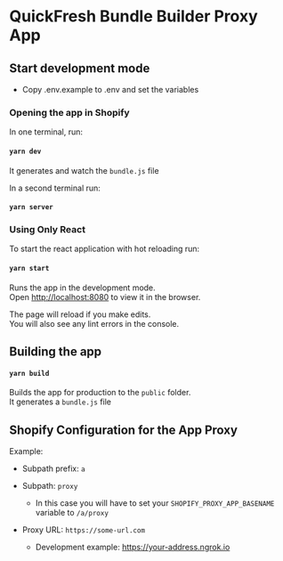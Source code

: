 # QuickFresh Bundle Builder Proxy App

## Start development mode

- Copy .env.example to .env and set the variables

### Opening the app in Shopify

In one terminal, run:

#### `yarn dev`

It generates and watch the `bundle.js` file

In a second terminal run:

#### `yarn server`

### Using Only React

To start the react application with hot reloading run:

#### `yarn start`

Runs the app in the development mode.\
Open [http://localhost:8080](http://localhost:8080) to view it in the browser.

The page will reload if you make edits.\
You will also see any lint errors in the console.

## Building the app

#### `yarn build`

Builds the app for production to the `public` folder.\
It generates a `bundle.js` file

## Shopify Configuration for the App Proxy

Example:

- Subpath prefix: `a`
- Subpath: `proxy`

  - In this case you will have to set your `SHOPIFY_PROXY_APP_BASENAME` variable to `/a/proxy`

- Proxy URL: `https://some-url.com`
  - Development example: https://your-address.ngrok.io
